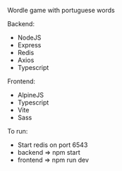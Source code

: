 Wordle game with portuguese words

Backend:
 - NodeJS
 - Express
 - Redis
 - Axios
 - Typescript

Frontend:
 - AlpineJS
 - Typescript
 - Vite
 - Sass

To run:
  - Start redis on port 6543
  - backend => npm start
  - frontend => npm run dev